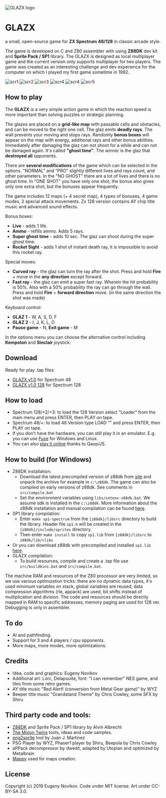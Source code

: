 ![GLAZX logo](/web/logo.png)

# GLAZX

a small, open-source game for **ZX Spectrum 48/128** in classic arcade style.

The game is developed on С and Z80 assembler with using **Z88DK** dev kit and **Sprite Pack / SP1** library. The GLAZX is designed as local multiplayer game and the current version only supports multiplayer for two players. The game was created as an interesting challenge and dev experience for the computer on which I played my first game sometime in 1992.

![scr1](/web/scr1.png) ![scr2](/web/scr2.png)
![scr3](/web/scr3.png) ![scr4](/web/scr4.png)
![scr4](/web/scr5.png) ![scr5](/web/scr6.png)

## How to play

The **GLAZX** is a very simple action game in which the reaction speed is more important than solving puzzles or strategic planning.

The glazes are placed on a **grid-like map** with passable cells and obstacles, and can be moved to the right one cell. The glaz emits **deadly rays**. The wall prevents your moving and stops rays. Randomly **bonus boxes** will appear on the map with energy, additional rays and other bonus abilities. Immediately after damaging the glaz can not shoot for a while and can not be damaged again. It's called **"ghost time"**. The winner is the glaz that **destroyed all** opponents.

There are **several modifications** of the game which can be selected in the options. "NORMAL" and "PRO" slightly different lives and rays count, and other parameters. In the "NO GHOST" there are a lot of lives and there is no ghost time. In "ONE SHOT" you have only one shot, the bonus also gives only one extra shot, but the bonuses appear frequently.

The game includes 12 maps (+ 4 secret map), 4 types of bonuses, 4 game modes, 2 special attack movements. Zx 128 version contains AY chip title music and advanced sound effects.

Bonus boxes:

* **Live** - adds 1 life.
* **Ammo** - refills ammo. Adds 5 rays.
* **Super ghost time** - adds 10 sec. The glaz can shoot during the super ghost time.
* **Rocket Sight** - adds 1 shot of instant death ray, it is impossible to avoid this rocket ray.

Special moves:

* **Curved ray** - the glaz can turn the ray after the shot. Press and hold **Fire** + move in the **any direction** except forward.
* **Fast ray** - the glaz can emit a super fast ray. Wherein the hit probability is 50%. Also with a 50% probability the ray can go through the wall. Press and hold **Fire** + **forward direction** move. (in the same direction the shot was made)

Keyboard control:

* **GLAZ 1** - W, A, S, D, F
* **GLAZ 2** - I, J, K, L, O
* **Pause game** - N, **Exit game** - M

In the options menu you can choose the alternative control including **Kempston** and **Sinclair** joystick.

## Download

Ready for play .tap files:
* [GLAZX v1.0](https://github.com/EugenyN/GLAZX/releases/download/v1.0/glazx48.tap) for Spectrum 48
* [GLAZX v1.0 128](https://github.com/EugenyN/glazx/releases/download/v1.0/glazx128.tap) for Spectrum 128

## How to load

* Spectrum 128/+2/+3: to load the 128 Version select "Loader" from the main menu and press ENTER, then PLAY on tape.
* Spectrum 48/+: to load 48 Version type LOAD "" and press ENTER, then PLAY on tape.
* If you don’t have the hardware, you can still play it in an emulator. E.g. you can use [Fuse](http://fuse-emulator.sourceforge.net/) for Windows and Linux.
* You can also [play it online](http://torinak.com/qaop) thanks to Qaop/JS.
 
## How to build (for Windows)

* Z88DK installation:
	* Download the latest precompiled version of z88dk from [site](http://nightly.z88dk.org/) and unpack the archive for example in `c:\z88dk`. The game can also be compiled on early versions of z88dk. See comments in `src/compile.bat`
	* Set the environment variables using `libs/setenv-z88dk.bat`. We assume sdk is installed in the `c:\z88dk`. More information about the z88dk installation and manual compilation can be found [here](https://github.com/z88dk/z88dk/wiki/installation).
* SP1 library compilation:
	* Enter `make sp1-spectrum` from the `{z88dk}/libsrc` directory to build the library. Header file `sp1.h` will be created in the `{z88dk}/include/sprites` directory.
	* Then enter `make install` to copy `sp1.lib` from `{z88dk}/libsrc` to `z88dk/lib/clibs`
* Or you can download z88dk with precompiled and installed `sp1.lib` [here](/libs/z88dk-win32-20190408.zip?raw=true).
* GLAZX compilation:
	* To build resources, compile and create a .tap file use `src/buildbins.bat` and `src/compile.bat`.

The machine RAM and resources of the Z80 processor are very limited, so we use various optimization tricks: there are no dynamic data types, it's used minimum variables on stack, global variables are reused, data compression algorithms (rle, appack) are used, bit shifts instead of multiplication and division. The code and resources should be directly mapped in RAM to specific addresses, memory paging are used for 128 ver. Debugging is only in assembler.

## To do

* AI and pathfinding.
* Support for 3 and 4 players / cpu opponents.
* More maps, more modes, more optimizations.

## Credits

* Idea, code and graphics: Eugeny Novikov
* Additional art: Lorc, Delapouite, font: "I can remember" NES game, and tiles from some retro games.
* AY title music "Red Alert! (conversion from Metal Gear game)" by WYZ
* Beeper title music "Grandstand Theme" by Chris Cowley, some SFX by Shiru

## Third party code and tools:

* [Z88DK](https://www.z88dk.org) and Sprite Pack / SP1 library by Alvin Albrecht
* [The Mojon Twins](https://github.com/mojontwins) tools, ideas and code samples.
* [png2sprite](https://github.com/reidrac/png2sprite) tool by Juan J. Martinez
* PSG Player by WYZ, Phaser1 player by Shiru, Beepola by Chris Cowley
* aPPack decompressor by dwedit, adapted by Utopian and optimized by Metalbrain
* [Mappy](https://tilemap.co.uk/mappy.php) used for maps creation.

## License

Copyright (c) 2019 Eugeny Novikov. Code under MIT license. Art under CC-BY-SA 3.0.
